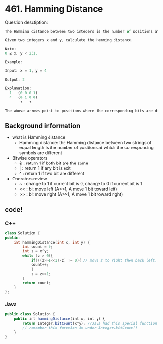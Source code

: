 # 461. Hamming Distance

Question desctiption:

```javascript
The Hamming distance between two integers is the number of positions at which the corresponding bits are different.

Given two integers x and y, calculate the Hamming distance.

Note:
0 ≤ x, y < 231.

Example:

Input: x = 1, y = 4

Output: 2

Explanation:
  1   (0 0 0 1)
  4   (0 1 0 0)
       ↑   ↑

The above arrows point to positions where the corresponding bits are different.

```
## Background information
* what is Hamming distance
  * Hamming distance: the Hamming distance between two strings of equal length is the number of positions at which the corresponding symbols are different
* Bitwise operators
  * & : return 1 if both bit are the same
  * | : return 1 if any bit is exit
  * ^ : return 1 if two bit are different
* Operators review
  * ~  : change to 1 if current bit is 0, change to 0 if current bit is 1
  * << : bit move left (A<<1, A move 1 bit toward left)
  * \>> : bit move right (A>>1, A move 1 bit toward right)

## code!
### C++
`````c++
class Solution {
public:
    int hammingDistance(int x, int y) {
        int count = 0;
        int z = x^y;
        while (z > 0){
            if(((z>>1<<1)-z) != 0){ // move z to right then back left, if it's the same value with before, which means the last digit is 0, otherwise counter +1
            count++;
            }
            z = z>>1;
        }
        return count;
    }
};
`````

### Java
```javascript
public class Solution {
    public int hammingDistance(int x, int y) {
        return Integer.bitCount(x^y); //Java had this special function which can count bit.
        // remember this function is under Integer.bitCount()
    }
}
```
